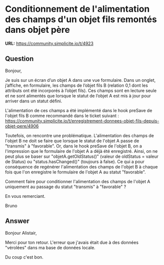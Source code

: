# Conditionnement de l'alimentation des champs d'un objet fils remontés dans objet père

**URL:** https://community.simplicite.io/t/4923

## Question
Bonjour,

Je suis sur un écran d’un objet A dans une vue formulaire. Dans un onglet, j’affiche, en formulaire, les champs de l’objet fils B (relation 0,1 dont les attributs ont été incorporés à l’objet fils). Ces champs sont en lecture seule et ne sont alimentés que lorsque le statut de l’objet A est mis à jour pour arriver dans un statut défini.

L'alimentation de ces champs a été implémenté dans le hook preSave de l'objet fils B comme recommandé dans le ticket suivant : https://community.simplicite.io/t/enregistrement-donnees-objet-fils-depuis-objet-pere/4906

Toutefois, on rencontre une problématique. L'alimentation des champs de l'objet B ne doit se faire que lorsque le statut de l'objet A passe de "transmis" à "favorable". Or, dans le hook preSave de l'objet B, on a l'impression que le formulaire de l'objet A a déjà été enregistré. Ainsi, on ne peut plus se baser sur "objetA.getOldStatus()" (valeur de oldStatus = valeur de Status) ou "status.hasChanged()" (toujours à false). Ce qui a pour conséquence de regénérer l'alimentation des champs de l'objet B à chaque fois que l'on enregistre le formulaire de l'objet A au statut "favorable".

Comment faire pour conditionner l'alimentation des champs de l'objet A uniquement au passage du statut "transmis" à "favorable" ?

En vous remerciant.

Bruno

## Answer
Bonjour Alistair,

Merci pour ton retour. L'erreur que j'avais était due à des données "vérolées" dans ma base de données locale. 

Du coup c'est bon.
